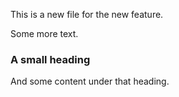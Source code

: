 This is a new file for the new feature.

Some more text.

### A small heading ###
And some content under that heading.
